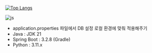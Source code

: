 
[![Top Langs](https://github-readme-stats.vercel.app/api/top-langs/?username=jeork)](https://github.com/anuraghazra/github-readme-stats)




![js](https://img.shields.io/badge/JavaScript-F7DF1E?style=for-the-badge&logo=JavaScript&logoColor=white)

 
- application.properties 파일에서 DB 설정 로컬 환경에 맞춰 적용해주기
- Java : JDK 21
- Spring Boot : 3.2.8 (Gradle)
- Python : 3.11.x
